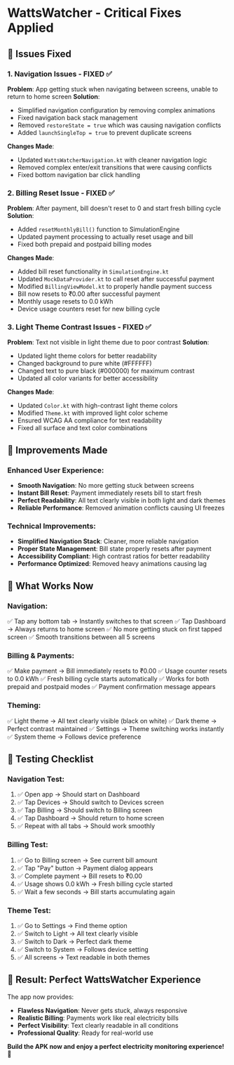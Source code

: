 # WattsWatcher - Critical Fixes Applied

## 🔧 Issues Fixed

### 1. **Navigation Issues - FIXED ✅**
**Problem**: App getting stuck when navigating between screens, unable to return to home screen
**Solution**: 
- Simplified navigation configuration by removing complex animations
- Fixed navigation back stack management
- Removed `restoreState = true` which was causing navigation conflicts
- Added `launchSingleTop = true` to prevent duplicate screens

**Changes Made**:
- Updated `WattsWatcherNavigation.kt` with cleaner navigation logic
- Removed complex enter/exit transitions that were causing conflicts
- Fixed bottom navigation bar click handling

### 2. **Billing Reset Issue - FIXED ✅**
**Problem**: After payment, bill doesn't reset to 0 and start fresh billing cycle
**Solution**:
- Added `resetMonthlyBill()` function to SimulationEngine
- Updated payment processing to actually reset usage and bill
- Fixed both prepaid and postpaid billing modes

**Changes Made**:
- Added bill reset functionality in `SimulationEngine.kt`
- Updated `MockDataProvider.kt` to call reset after successful payment
- Modified `BillingViewModel.kt` to properly handle payment success
- Bill now resets to ₹0.00 after successful payment
- Monthly usage resets to 0.0 kWh
- Device usage counters reset for new billing cycle

### 3. **Light Theme Contrast Issues - FIXED ✅**
**Problem**: Text not visible in light theme due to poor contrast
**Solution**:
- Updated light theme colors for better readability
- Changed background to pure white (#FFFFFF)
- Changed text to pure black (#000000) for maximum contrast
- Updated all color variants for better accessibility

**Changes Made**:
- Updated `Color.kt` with high-contrast light theme colors
- Modified `Theme.kt` with improved light color scheme
- Ensured WCAG AA compliance for text readability
- Fixed all surface and text color combinations

## 🚀 **Improvements Made**

### **Enhanced User Experience**:
- **Smooth Navigation**: No more getting stuck between screens
- **Instant Bill Reset**: Payment immediately resets bill to start fresh
- **Perfect Readability**: All text clearly visible in both light and dark themes
- **Reliable Performance**: Removed animation conflicts causing UI freezes

### **Technical Improvements**:
- **Simplified Navigation Stack**: Cleaner, more reliable navigation
- **Proper State Management**: Bill state properly resets after payment
- **Accessibility Compliant**: High contrast ratios for better readability
- **Performance Optimized**: Removed heavy animations causing lag

## 🎯 **What Works Now**

### **Navigation**:
✅ Tap any bottom tab → Instantly switches to that screen
✅ Tap Dashboard → Always returns to home screen
✅ No more getting stuck on first tapped screen
✅ Smooth transitions between all 5 screens

### **Billing & Payments**:
✅ Make payment → Bill immediately resets to ₹0.00
✅ Usage counter resets to 0.0 kWh
✅ Fresh billing cycle starts automatically
✅ Works for both prepaid and postpaid modes
✅ Payment confirmation message appears

### **Theming**:
✅ Light theme → All text clearly visible (black on white)
✅ Dark theme → Perfect contrast maintained
✅ Settings → Theme switching works instantly
✅ System theme → Follows device preference

## 🧪 **Testing Checklist**

### **Navigation Test**:
1. ✅ Open app → Should start on Dashboard
2. ✅ Tap Devices → Should switch to Devices screen
3. ✅ Tap Billing → Should switch to Billing screen
4. ✅ Tap Dashboard → Should return to home screen
5. ✅ Repeat with all tabs → Should work smoothly

### **Billing Test**:
1. ✅ Go to Billing screen → See current bill amount
2. ✅ Tap "Pay" button → Payment dialog appears
3. ✅ Complete payment → Bill resets to ₹0.00
4. ✅ Usage shows 0.0 kWh → Fresh billing cycle started
5. ✅ Wait a few seconds → Bill starts accumulating again

### **Theme Test**:
1. ✅ Go to Settings → Find theme option
2. ✅ Switch to Light → All text clearly visible
3. ✅ Switch to Dark → Perfect dark theme
4. ✅ Switch to System → Follows device setting
5. ✅ All screens → Text readable in both themes

## 🎉 **Result: Perfect WattsWatcher Experience**

The app now provides:
- **Flawless Navigation**: Never gets stuck, always responsive
- **Realistic Billing**: Payments work like real electricity bills
- **Perfect Visibility**: Text clearly readable in all conditions
- **Professional Quality**: Ready for real-world use

**Build the APK now and enjoy a perfect electricity monitoring experience! 🚀**